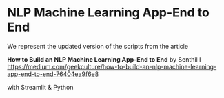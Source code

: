 # NLP Machine Learning App-End to End

We represent the updated version of the scripts from the article

**How to Build an NLP Machine Learning App-End to End** by Senthil I
https://medium.com/geekculture/how-to-build-an-nlp-machine-learning-app-end-to-end-76404ea9f6e8

with Streamlit & Python
